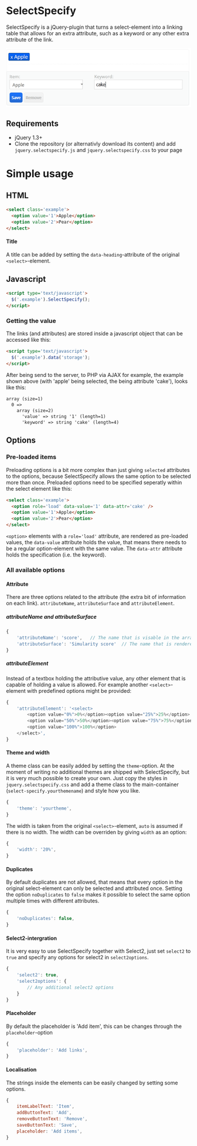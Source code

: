 # SelectSpecify
SelectSpecify is a jQuery-plugin that turns a select-element into a linking table that allows for an extra attribute, such as a keyword or any other extra attribute of the link.

![](https://github.com/blekerfeld/SelectSpecify/blob/master/docs/images/image1.PNG?raw=true)

## Requirements
* jQuery 1.3+
* Clone the repository (or alternativly download its content) and add `jquery.selectspecify.js` and `jquery.selectspecify.css` to your page

# Simple usage

## HTML

```html
<select class='example'>
  <option value='1'>Apple</option>
  <option value='2'>Pear</option>
</select>
```

#### Title
A title can be added by setting the `data-heading`-attribute of the original `<select>`-element.

## Javascript

```html
<script type='text/javascript'>
  $('.example').SelectSpecify();
</script>
```

### Getting the value

The links (and attributes) are stored inside a javascript object that can be accessed like this:

```html
<script type='text/javascript'>
  $('.example').data('storage');
</script>
```

After being send to the server, to PHP via AJAX for example, the example shown above (with 'apple' being selected, the being attribute 'cake'), looks like this:

```
array (size=1)
  0 => 
    array (size=2)
      'value' => string '1' (length=1)
      'keyword' => string 'cake' (length=4)
```	

## Options

### Pre-loaded items

Preloading options is a bit more complex than just giving `selected` attributes to the options, because SelectSpecify allows the same option to be selected more than once. Preloaded options need to be specified seperatly within the select element like this:

```html
<select class='example'>
  <option role='load' data-value='1' data-attr='cake' /> 
  <option value='1'>Apple</option>
  <option value='2'>Pear</option>
</select>
``` 

`<option>` elements with a ` role='load' ` attribute, are rendered as pre-loaded values, the `data-value` attribute holds the value, that means there needs to be a regular option-element with the same value. The `data-attr` attribute holds the specification (i.e. the keyword).

### All available options

#### Attribute
There are three options related to the attribute (the extra bit of information on each link). `attributeName`, `attributeSurface` and `attributeElement`. 

##### attributeName and attributeSurface

```javascript
{
	'attributeName': 'score',	// The name that is visable in the array returned
	'attributeSurface': 'Simularity score'	// The name that is rendered as label
}
```
##### attributeElement
Instead of a textbox holding the attributive value, any other element that is capable of holding a value is allowed. For example another `<select>`-element with predefined options might be provided:

```javascript
{
	'attributeElement': '<select>
		<option value="0%">0%</option><option value="25%">25%</option>
		<option value="50%">50%</option><option value="75%">75%</option>
		<option value="100%">100%</option>
	</select>',				
}
```

#### Theme and width
A theme class can be easily added by setting the `theme`-option. At the moment of writing no additional themes are shipped with SelectSpecify, but it is very much possible to create your own. Just copy the styles in `jquery.selectspecify.css` and add a theme class to the main-container (`select-specify.yourthemename`) and style how you like.

```javascript
{
	'theme': 'yourtheme',			
}
```


The width is taken from the original `<select>`-element, `auto` is assumed if there is no width. The width can be overriden by giving `width` as an option:

```javascript
{
	'width': '20%',			
}
```

#### Duplicates
By default duplicates are not allowed, that means that every option in the original select-element can only be selected and attributed once. Setting the option `noDuplicates` to `false` makes it possible to select the same option multiple times with different attributes. 

```javascript
{
	'noDuplicates': false,			
}
```

#### Select2-intergration
It is very easy to use SelectSpecify together with Select2, just set `select2` to `true` and specify any options for select2 in `select2options`.

```javascript
{
	'select2': true,
	'select2options': {
		// Any additional select2 options
	}			
}
```

#### Placeholder
By default the placeholder is 'Add item', this can be changes through the `placeholder`-option
```javascript
{
	'placeholder': 'Add links',			
}
```

#### Localisation
The strings inside the elements can be easily changed by setting some options.
```javascript
{
	itemLabelText: 'Item',
    addButtonText: 'Add',
    removeButtonText: 'Remove',
    saveButtonText: 'Save',
    placeholder: 'Add items',
}
```